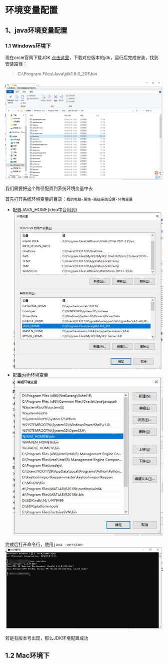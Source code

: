 # 环境变量配置

## 1、java环境变量配置

### 1.1 Windows环境下

现在orcle官网下载JDK [点击这里](https://www.oracle.com/java/technologies/downloads/#java8)，下载对应版本的jdk，运行后完成安装，找到安装路径：

> C:\Program Files\Java\jdk1.8.0_201\bin

![image-20220314170122076](img/image-20220314170122076.png)

我们需要把这个路径配置到系统环境变量中去

首先打开系统环境变量的目录：`我的电脑-属性-高级系统设置-环境变量`

* 配置JAVA_HOME(idea中会用到)![image-20220314170430078](img/image-20220314170430078.png)
* 配置path环境变量![image-20220314170522684](img/image-20220314170522684.png)

完成后打开命令行，使用`java -version`![image-20220314170657521](img/image-20220314170657521.png)

若是有版本号出现，那么JDK环境配置成功

## 1.2 Mac环境下

